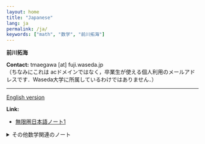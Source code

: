 ```yaml
---
layout: home
title: "Japanese"
lang: ja
permalink: /ja/
keywords: ["math", "数学", "前川拓海"]
---
```




**前川拓海**


**Contact:** tmaegawa [at] fuji.waseda.jp                                    
（ちなみにこれは acドメインではなく，卒業生が使える個人利用のメールアドレスです．Waseda大学に所属しているわけではありません．）

---
[English version](/)

                             



**Link:**
- [無限圏日本語ノート1](../blog/oo-cat)
<details><summary>その他数学関連のノート</summary>
<br>
<ul>
<li><a href="../blog/ext">群の拡大がコホモロジカルであることの証明</a></li>
<li><a href="../blog/stable">安定ホモトピー論/安定∞-圏ノート</a></li>
</ul>
</details>


